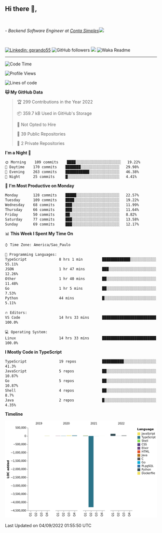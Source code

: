 <h2>Hi there  👋,</h2> </br>

<p><em>- Backend Software Engineer at <a href="https://contasimples.com">Conta Simples</a><img src="https://media.giphy.com/media/WUlplcMpOCEmTGBtBW/giphy.gif" width="30"> 
</em></p></br>


[![Linkedin: gprando55](https://img.shields.io/badge/-gprando55-blue?style=flat-square&logo=Linkedin&logoColor=white&link=https://www.linkedin.com/in/gprando55/)](https://www.linkedin.com/in/gprando55)
![GitHub followers](https://img.shields.io/github/followers/gprando55?label=Follow&style=social)
![](https://visitor-badge.glitch.me/badge?page_id=gprando55.gprando55)
![Waka Readme](https://github.com/gprando55/gprando55/workflows/Waka%20Readme/badge.svg)

---
<!--START_SECTION:waka-->
![Code Time](http://img.shields.io/badge/Code%20Time-1%2C988%20hrs%2045%20mins-blue)

![Profile Views](http://img.shields.io/badge/Profile%20Views-0-blue)

![Lines of code](https://img.shields.io/badge/From%20Hello%20World%20I%27ve%20Written--4%20Million%20lines%20of%20code-blue)

**🐱 My GitHub Data** 

> 🏆 299 Contributions in the Year 2022
 > 
> 📦 359.7 kB Used in GitHub's Storage 
 > 
> 🚫 Not Opted to Hire
 > 
> 📜 39 Public Repositories 
 > 
> 🔑 2 Private Repositories  
 > 
**I'm a Night 🦉** 

```text
🌞 Morning    109 commits    ████░░░░░░░░░░░░░░░░░░░░░   19.22% 
🌆 Daytime    170 commits    ███████░░░░░░░░░░░░░░░░░░   29.98% 
🌃 Evening    263 commits    ███████████░░░░░░░░░░░░░░   46.38% 
🌙 Night      25 commits     █░░░░░░░░░░░░░░░░░░░░░░░░   4.41%

```
📅 **I'm Most Productive on Monday** 

```text
Monday       128 commits    █████░░░░░░░░░░░░░░░░░░░░   22.57% 
Tuesday      109 commits    ████░░░░░░░░░░░░░░░░░░░░░   19.22% 
Wednesday    68 commits     ███░░░░░░░░░░░░░░░░░░░░░░   11.99% 
Thursday     66 commits     ███░░░░░░░░░░░░░░░░░░░░░░   11.64% 
Friday       50 commits     ██░░░░░░░░░░░░░░░░░░░░░░░   8.82% 
Saturday     77 commits     ███░░░░░░░░░░░░░░░░░░░░░░   13.58% 
Sunday       69 commits     ███░░░░░░░░░░░░░░░░░░░░░░   12.17%

```


📊 **This Week I Spent My Time On** 

```text
⌚︎ Time Zone: America/Sao_Paulo

💬 Programming Languages: 
TypeScript               8 hrs 1 min         █████████████░░░░░░░░░░░░   55.11% 
JSON                     1 hr 47 mins        ███░░░░░░░░░░░░░░░░░░░░░░   12.26% 
Other                    1 hr 40 mins        ██░░░░░░░░░░░░░░░░░░░░░░░   11.48% 
Go                       1 hr 5 mins         ██░░░░░░░░░░░░░░░░░░░░░░░   7.53% 
Python                   44 mins             █░░░░░░░░░░░░░░░░░░░░░░░░   5.11%

🔥 Editors: 
VS Code                  14 hrs 33 mins      █████████████████████████   100.0%

💻 Operating System: 
Linux                    14 hrs 33 mins      █████████████████████████   100.0%

```

**I Mostly Code in TypeScript** 

```text
TypeScript               19 repos            ██████████░░░░░░░░░░░░░░░   41.3% 
JavaScript               5 repos             ██░░░░░░░░░░░░░░░░░░░░░░░   10.87% 
Go                       5 repos             ██░░░░░░░░░░░░░░░░░░░░░░░   10.87% 
Shell                    4 repos             ██░░░░░░░░░░░░░░░░░░░░░░░   8.7% 
Java                     2 repos             █░░░░░░░░░░░░░░░░░░░░░░░░   4.35%

```


**Timeline**

![Chart not found](https://raw.githubusercontent.com/gprando55/gprando55/master/charts/bar_graph.png) 


 Last Updated on 04/09/2022 01:55:50 UTC
<!--END_SECTION:waka-->
